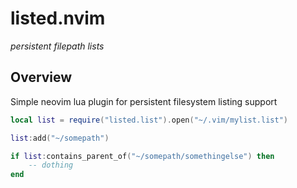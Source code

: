 # listed.nvim

_persistent filepath lists_


## Overview

Simple neovim lua plugin for persistent filesystem listing support


```lua
local list = require("listed.list").open("~/.vim/mylist.list")

list:add("~/somepath")

if list:contains_parent_of("~/somepath/somethingelse") then
    -- dothing
end

```




